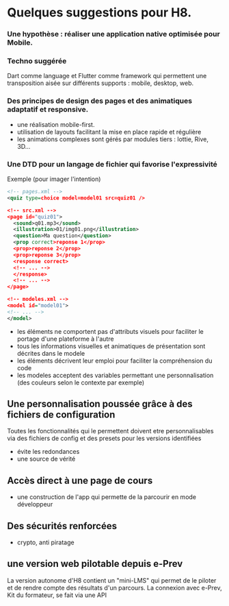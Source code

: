 # Quelques suggestions pour H8.

### Une hypothèse : réaliser une application native optimisée pour Mobile.

### Techno suggérée

Dart comme language et Flutter comme framework qui permettent une transposition aisée sur différents supports : mobile, desktop, web.

### Des principes de design des pages et des animatiques adaptatif et responsive.

- une réalisation mobile-first.
- utilisation de layouts facilitant la mise en place rapide et régulière
- les animations complexes sont gérés par modules tiers : lottie, Rive, 3D...

### Une DTD pour un langage de fichier qui favorise l'expressivité

Exemple (pour imager l'intention)

```xml
<!-- pages.xml -->
<quiz type=choice model=model01 src=quiz01 />

<!-- src.xml -->
<page id="quiz01">
  <sound>q01.mp3</sound>
  <illustration>01/img01.png</illustration>
  <question>Ma question</question>
  <prop correct>reponse 1</prop>
  <prop>reponse 2</prop>
  <prop>reponse 3</prop>
  <response correct>
  <!-- ... -->
  </response>
  <!-- ... -->
</page>

<!-- modeles.xml -->
<model id="model01">
<!-- ... -->
</model>

```

- les éléments ne comportent pas d'attributs visuels pour faciliter le portage d'une plateforme à l'autre
- tous les informations visuelles et animatiques de présentation sont décrites dans le modele
- les éléments décrivent leur emploi pour faciliter la compréhension du code
- les modeles acceptent des variables permettant une personnalisation (des couleurs selon le contexte par exemple)

## Une personnalisation poussée grâce à des fichiers de configuration

Toutes les fonctionnalités qui le permettent doivent etre personnalisables via des fichiers de config et des presets pour les versions identifiées

- évite les redondances
- une source de vérité

## Accès direct à une page de cours

- une construction de l'app qui permette de la parcourir en mode développeur

## Des sécurités renforcées

- crypto, anti piratage

## une version web pilotable depuis e-Prev

La version autonome d'H8 contient un "mini-LMS" qui permet de le piloter et de rendre compte des résultats d'un parcours. La connexion avec e-Prev, Kit du formateur, se fait via une API

